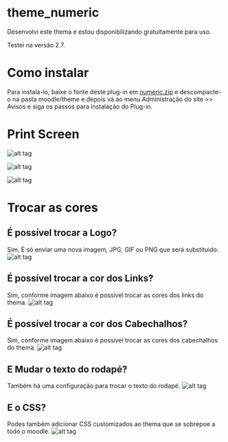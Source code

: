 # theme_numeric
Desenvolvi este thema e estou disponibilizando gratuitamente para uso.

Testei na versão 2.7.

# Como instalar
Para instala-lo, baixe o fonte deste plug-in em [numeric.zip](https://github.com/EduardoKrausME/theme_numeric/raw/master/numeric.zip) e descompacte-o na pasta moodle/theme e depois vá ao menu Administração do site >> Avisos e siga os passos para instalação do Plug-in.

# Print Screen

![alt tag](https://raw.githubusercontent.com/EduardoKrausME/theme_numeric/master/print/moodle-3.png)

![alt tag](https://raw.githubusercontent.com/EduardoKrausME/theme_numeric/master/print/moodle-1.png)

![alt tag](https://raw.githubusercontent.com/EduardoKrausME/theme_numeric/master/print/moodle-2.png)

# Trocar as cores

## É possível trocar a Logo?

Sim, É só enviar uma nova imagem, JPG, GIF ou PNG que será substituido.
![alt tag](https://raw.githubusercontent.com/EduardoKrausME/theme_numeric/master/print/conf-1.png)

## É possível trocar a cor dos Links?

Sim, conforme imagem abaixo é possível trocar as cores dos links do thema.
![alt tag](https://raw.githubusercontent.com/EduardoKrausME/theme_numeric/master/print/conf-2.png)

## É possível trocar a cor dos Cabechalhos?

Sim, conforme imagem abaixo é possível trocar as cores dos cabechalhos do thema.
![alt tag](https://raw.githubusercontent.com/EduardoKrausME/theme_numeric/master/print/conf-3.png)

## E Mudar o texto do rodapé?

Também há uma configuração para trocar o texto do rodapé. 
![alt tag](https://raw.githubusercontent.com/EduardoKrausME/theme_numeric/master/print/conf-4.png)

## E o CSS?

Podes também adicionar CSS customizados ao thema que se sobrepoe a todo o moodle.
![alt tag](https://raw.githubusercontent.com/EduardoKrausME/theme_numeric/master/print/conf-5.png)